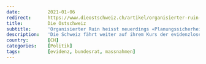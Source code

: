 ```yaml
---
date:          2021-01-06
redirect:      https://www.dieostschweiz.ch/artikel/organisierter-ruin-heisst-neuerdings-planungssicherheit-PJgWXky
title:         Die Ostschweiz
subtitle:      'Organisierter Ruin heisst neuerdings «Planungssicherheit»'
description:   'Die Schweiz fährt weiter auf ihrem Kurs der evidenzlosen Politik. Inzwischen benötigt der Bundesrat für die Verschärfung von Massnahmen nicht einmal mehr den Hauch von Nachweisen für Gefahr und Wirksamkeit. Annahmen reichen. Das auf Kosten der Gegenwart - und der Zukunft.'
country:       [CH]
categories:    [Politik]
tags:          [evidenz, bundesrat, massnahmen]
---
```

